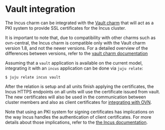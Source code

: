 # Vault integration

The Incus charm can be integrated with the [Vault charm](https://charmhub.io/vault?channel=1.8/stable) that will act as a PKI system to provide SSL certificates for the Incus cluster.

It is important to note that, due to compatibility with other charms such as ovn-central, the Incus charm is compatible only with the Vault charm version 1.8, and not the newer versions. For a detailed overview of the differences between versions, refer to the [vault charm documentation](https://charmhub.io/vault/docs/h-key-differences-between-vault-operator-1.15-and-1.8)

Assuming that a `vault` application is available on the current model, integrating it with an `incus` application can be done via `juju relate`:

```shell
$ juju relate incus vault
```

After the relation is setup and all units finish applying the certificates, the Incus HTTPS endpoints on all units will use the certificate issued from vault. The new certificates will also be used in the communication between cluster members and also as client certificates for [integrating with OVN](/docs/ovn-integration.md).

Note that using an PKI system for signing certificates has implications on the way Incus handles the authentication of client certificates. For more details about those implications, refer to the [the Incus documentation](https://linuxcontainers.org/incus/docs/main/authentication/#using-a-pki-system).
